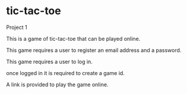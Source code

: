 # tic-tac-toe
Project 1

This is a game of tic-tac-toe that can be played online.

This game requires a user to register an email address and a password.

This game requires a user to log in.

once logged in it is required to create a game id.

A link is provided to play the game online.
